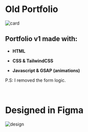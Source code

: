 # Old Portfolio

![card](https://github.com/ljc-dev/portfolio/blob/main/assets/social_cards/social_large_card.png)

## Portfolio v1 made with:

- **HTML**

- **CSS & TailwindCSS**

- **Javascript & GSAP (animations)**

P.S: I removed the form logic.

&nbsp;

# Designed in Figma

![design](https://github.com/ljc-dev/portfolio/blob/main/design.png)
